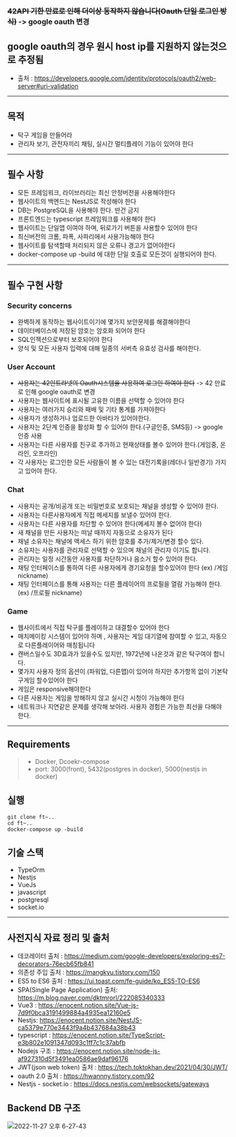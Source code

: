 ### ~~42API 기한 만료로 인해 더이상 동작하지 않습니다(Oauth 단일 로그인 방식)~~ -> google oauth 변경
## google oauth의 경우 원시 host ip를 지원하지 않는것으로 추정됨
- 출처 : https://developers.google.com/identity/protocols/oauth2/web-server#uri-validation

----------------------

## 목적
- 탁구 게임을 만들어라
- 관리자 보기, 관전자끼리 채팅, 실시간 멀티플레이 기능이 있어야 한다

----------------------- 
## 필수 사항
- 모든 프레임워크, 라이브러리는 최신 안정버전을 사용해야한다
- 웹사이트의 백엔드는 NestJS로 작성해야 한다
- DB는 PostgreSQL을 사용해야 한다. 딴건 금지
- 프론트엔드는 typescript 프레임워크를 사용해야 한다
- 웹사이트는 단일앱 이여야 하며, 뒤로가기 버튼을 사용할수 있어야 한다
- 최신버전의 크롬, 파폭, 사파리에서 사용가능해야 한다
- 웹사이트를 탐색할때 처리되지 않은 오류나 경고가 없어야한다
- docker-compose up -build 에 대한 단일 호출로 모든것이 실행되어야 한다.

----------------------

## 필수 구현 사항
### Security concerns
- 완벽하게 동작하는 웹사이트이기에 몇가지 보안문제를 해결해야한다
- 데이터베이스에 저장된 암호는 암호화 되어야 한다
- SQL인젝션으로부터 보호되어야 한다
- 양식 및 모든 사용자 입력에 대해 일종의 서버측 유효성 검사를 해야한다.

### User Account
- ~~사용자는 42인트라넷의 Oauth시스템을 사용하여 로그인 하여야 한다~~ -> 42 만료로 인해 google oauth로 변경
- 사용자는 웹사이트에 표시될 고유한 이름을 선택할 수 있어야 한다
- 사용자는 여러가지 승리와 패배 및 기타 통계를 가져야한다
- 사용자가 생성하거나 업로드한 아바타가 있어야한다.
- 사용자는 2단계 인증을 활성화 할 수 있어야 한다.(구글인증, SMS등) -> google 인증 사용
- 사용자는 다른 사용자를 친구로 추가하고 현재상태를 볼수 있어야 한다.(게임중, 온라인, 오프라인)
- 각 사용자는 로그인한 모든 사람들이 볼 수 있는 대전기록을(레더나 일반경기) 가지고 있어야 한다.

### Chat
- 사용자는 공개/비공개 또는 비밀번호로 보호되는 채널을 생성할 수 있어야 한다.
- 사용자는 다른사용자에게 직접 메세지를 보낼수 있어야 한다.
- 사용자는 다른 사용자를 차단할 수 있어야 한다(메세지 볼수 없어야 한다)
- 새 채널을 만든 사용자는 떠날 때까지 자동으로 소유자가 된다
- 채널 소유자는 채널에 액세스 하기 위한 암호를 추가/제거/변경 할수 있다.
- 소유자는 사용자를 관리자로 선택할 수 있으며 채널의 관리자 이기도 합니다.
- 관리자는 일정 시간동안 사용자를 차단하거나 음소거 할수 있어야 한다. 
- 채팅 인터페이스를 통하여 다른 사용자에게 경기요청을 할수있어야 한다 (ex) /게임 nickname)
- 채팅 인터페이스를 통해 사용자는 다른 플레이어의 프로필을 열람 가능해야 한다.(ex) /프로필 nickname)

### Game
- 웹사이트에서 직접 탁구를 플레이하고 대결할수 있어야 한다
- 매치메이킹 시스템이 있어야 하며 , 사용자는 게임 대기열에 참여할 수 있고, 자동으로 다른플레이어와 매칭됩니다
- 캔버스일수도 3D효과가 있을수도 있지만, 1972년에 나온것과 같은 탁구여야 합니다.
- 몇가지 사용자 정의 옵션이 (파워업, 다른맵)이 있어야 하지만 추가항목 없이 기본탁구게임 할수있어야 한다
- 게임은 responsive해야한다
- 다른 사용자는 게임을 방해하지 않고 실시간 시청이 가능해야 한다
- 네트워크나 지연같은 문제를 생각해 보아라. 사용자 경험은 가능한 최선을 다해야 한다.

-----------------------------------------------

## Requirements
> - Docker, Dcoekr-compose
> - port: 3000(front), 5432(postgres in docker), 5000(nestjs in docker)

## 실행
```
git clone ft~..
cd ft~..
docker-compose up -build
```

## 기술 스택
- TypeOrm
- Nestjs
- VueJs
- javascript
- postgresql
- socket.io

--------------------------

## 사전지식 자료 정리 및 출처
- 데코레이터 출처 : https://medium.com/google-developers/exploring-es7-decorators-76ecb65fb841 
- 의존성 주입 출처 : https://mangkyu.tistory.com/150
- ES5 to ES6 출처 : https://ui.toast.com/fe-guide/ko_ES5-TO-ES6
- SPA(Single Page Application) 출처: https://m.blog.naver.com/dktmrorl/222085340333 
- Vue3 : https://enocent.notion.site/Vue-js-7d9f0bca3191499884a4935ea12160e5
- Nestjs: https://enocent.notion.site/NestJS-ca5379e770e3443f9a4b437684a38b43
- typescript : https://enocent.notion.site/TypeScript-e3b802e1091347d093c1ff7c1c37abfb
- Nodejs 구조 : https://enocent.notion.site/node-js-af927310d5f3491ea0586ae9daf96176
- JWT(json web token) 출처 : https://tech.toktokhan.dev/2021/04/30/JWT/
- oauth 2.0 출처 : https://hwannny.tistory.com/92
- Nestjs - socket.io : https://docs.nestjs.com/websockets/gateways


## Backend DB 구조
![2022-11-27 오후 6-27-43](https://user-images.githubusercontent.com/57505385/204128177-373b3521-ef5e-40da-acbd-c92fd189f4ac.png)
